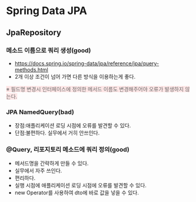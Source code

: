 # Spring Data JPA

## JpaRepository
### 메소드 이름으로 쿼리 생성(good)
* https://docs.spring.io/spring-data/jpa/reference/jpa/query-methods.html
* 2개 이상 조건이 넘어 가면 다른 방식을 이용하는게 좋다.

<span style="background-color:#FFE6E6; color:dimgray">
※ 필드명 변경시 인터페이스에 정의한 메서드 이름도 변경해주어야 오류가 발생하지 않는다.
</span>

### JPA NamedQuery(bad)
* 장점:애플리케이션 로딩 시점에 오류를 발견할 수 있다.
* 단점:불편하다. 실무에서 거히 안쓰인다.

### @Query, 리포지토리 메소드에 쿼리 정의(good)
* 메서드명을 간략하게 만들 수 있다.
* 실무에서 자주 쓰인다.
* 편리하다.
* 실행 시점에 애플리케이션 로딩 시점에 오류를 발견할 수 있다.
* new Operator를 사용하여 dto에 바로 값을 넣을 수 있다.
